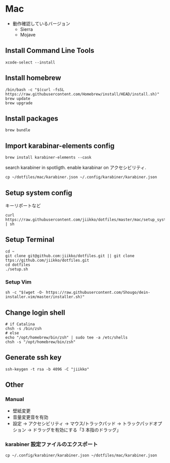 # Mac

- 動作確認しているバージョン
  - Sierra
  - Mojave

## Install Command Line Tools

```shell
xcode-select --install
```

## Install homebrew

```shell
/bin/bash -c "$(curl -fsSL https://raw.githubusercontent.com/Homebrew/install/HEAD/install.sh)"
brew update
brew upgrade
```

## Install packages

```
brew bundle
```

## Import karabinar-elements config

```shell
brew install karabiner-elements --cask
```

search karabiner in spotligth. enable karabinar on アクセシビリティ.

```shell
cp ~/dotfiles/mac/karabiner.json ~/.config/karabiner/karabiner.json
```

## Setup system config

キーリポートなど

```shell
curl https://raw.githubusercontent.com/jiikko/dotfiles/master/mac/setup_system.sh | sh
```

## Setup Terminal

```shell
cd ~
git clone git@github.com:jiikko/dotfiles.git || git clone ttps://github.com/jiikko/dotfiles.git
cd dotfiles
./setup.sh
```

### Setup Vim

```shell
sh -c "$(wget -O- https://raw.githubusercontent.com/Shougo/dein-installer.vim/master/installer.sh)"
```

## Change login shell

```
# if Catalina
chsh -s /bin/zsh
# else
echo "/opt/homebrew/bin/zsh" | sudo tee -a /etc/shells
chsh -s "/opt/homebrew/bin/zsh"
```

## Generate ssh key

```
ssh-keygen -t rsa -b 4096 -C "jiikko"
```

## Other

### Manual

- 壁紙変更
- 音量変更音を有効
- 設定 -> アクセシビリティ -> マウス/トラックパッド -> トラックパッドオプション -> ドラッグを有効にする「3 本指のドラッグ」

### karabiner 設定ファイルのエクスポート

```shell
cp ~/.config/karabiner/karabiner.json ~/dotfiles/mac/karabiner.json
```
